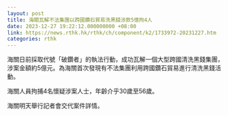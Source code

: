 ```yaml
---
layout: post
title: 海關瓦解不法集團以跨國鑽石貿易洗黑錢涉款5億拘4人
date: 2023-12-27 19:22:12.000000000 +08:00
link: https://news.rthk.hk/rthk/ch/component/k2/1733972-20231227.htm
categories: rthk
---
```


海關日前採取代號「破鑽者」的執法行動，成功瓦解一個大型跨國清洗黑錢集團，涉案金額約5億元。為海關首次發現有不法集團利用跨國鑽石貿易進行清洗黑錢活動。

海關人員拘捕4名懷疑涉案人士，年齡介乎30歲至56歲。

海關明天舉行記者會交代案件詳情。
